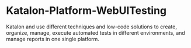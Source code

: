 # Katalon-Platform-WebUITesting

Katalon and use different techniques and low-code solutions to create, organize, manage, execute automated tests in different environments, and manage reports in one single platform.
